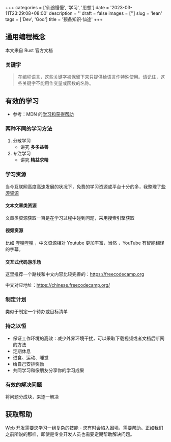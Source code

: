 +++
categories = ['仙途慢慢', '学习', '思想']
date = '2023-03-11T23:29:08+08:00'
description = ''
draft = false
images = ['']
slug = 'lean'
tags = ['Dev', 'God']
title = '预备知识·仙途'
+++

## 通用编程概念

本文来自 Rust 官方文档

### 关键字

> 在编程语言，这些关键字被保留下来只提供给语言作特殊使用。请记住，这些关键字不能用作变量或函数的名称。

## 有效的学习

- 参考：MDN 的[学习和获得帮助](https://developer.mozilla.org/zh-CN/docs/learn/Learning_and_getting_help)  

### 两种不同的学习方法

1. 分散学习
   - 讲究 **多多益善**
2. 专注学习
   - 讲究 **精益求精**

### 学习资源

当今互联网高度高速发展的状况下，免费的学习资源或平台十分的多，我整理了[些须资源](资源获取.md '')

#### 文本文章类资源

文章类资源获取一百是在学习过程中碰到问题，采用搜索引擎获取

#### 视频资源

比如 [哔哩哔哩](https://www.bilibili.com/) ，中文资源相对 Youtube 更加丰富，当然 ，YouTube 有智能翻译的字幕。

#### 交互式代码游乐场

这里推荐一个路线和中文内容比较完善的：<https://freecodecamp.org>

中文对应地址：<https://chinese.freecodecamp.org/>

### 制定计划

类似于制定一个待办或目标清单

### 持之以恒

- 保证工作环境的高效：减少外界环境干扰，可以采取下载视频或者文档后断网的方法
- 定期休息
- 进食、运动、睡觉
- 给自己安排奖励
- 共同学习和像朋友分享你的学习成果

### 有效的解决问题

将问题分成块，来逐一解决

## 获取帮助

Web 开发需要您学习一组复杂的技能 - 您有时会陷入困境，需要帮助。正如我们之前所说的那样，即使是专业开发人员也需要定期帮助解决问题。
